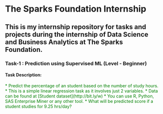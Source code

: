# The Sparks Foundation Internship
 This is my internship repository for tasks and projects during the internship of Data Science and Business Analytics at The Sparks Foundation.
 ---
 
 ### Task-1 : Prediction using Supervised ML (Level - Beginner)

#### Task Description:
<span style="color: green">
* Predict the percentage of an student based on the number of study hours. 
* This is a simple linear regression task as it involves just 2 variables.
* Data can be found at [Student dataset](http://bit.ly/w)
* You can use R, Python, SAS Enterprise Miner or any other tool. 
* What will be predicted score if a student studies for 9.25 hrs/day?
</span>
